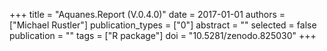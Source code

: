 +++
title = "Aquanes.Report (V.0.4.0)"
date = 2017-01-01
authors = ["Michael Rustler"]
publication_types = ["0"]
abstract = ""
selected = false
publication = ""
tags = ["R package"]
doi = "10.5281/zenodo.825030"
+++

